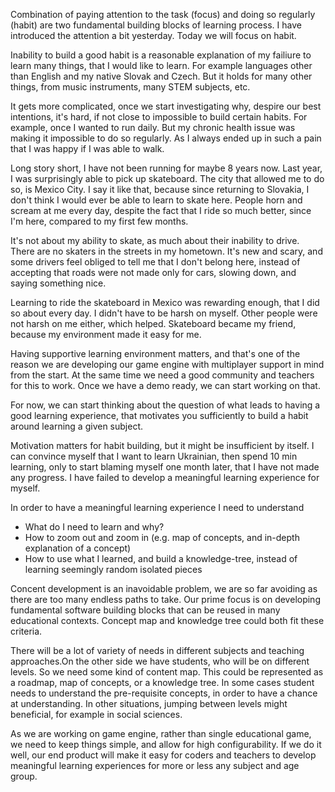Combination of paying attention to the task (focus) and doing so regularly (habit) are two fundamental building blocks of learning process. I have introduced the attention a bit yesterday. Today we will focus on habit. 

Inability to build a good habit is a reasonable explanation of my failiure to learn many things, that I would like to learn. For example languages other than English and my native Slovak and Czech. But it holds for many other things, from music instruments, many STEM subjects, etc. 

It gets more complicated, once we start investigating why, despire our best intentions, it's hard, if not close to impossible to build certain habits. For example, once I wanted to run daily. But my chronic health issue was making it impossible to do so regularly. As I always ended up in such a pain that I was happy if I was able to walk. 

Long story short, I have not been running for maybe 8 years now. Last year, I was surprisingly able to pick up skateboard. The city that allowed me to do so, is Mexico City. I say it like that, because since returning to Slovakia, I don't think I would ever be able to learn to skate here. People horn and scream at me every day, despite the fact that I ride so much better, since I'm here, compared to my first few months. 

It's not about my ability to skate, as much about their inability to drive. There are no skaters in the streets in my hometown. It's new and scary, and some drivers feel obliged to tell me that I don't belong here, instead of accepting that roads were not made only for cars, slowing down, and saying something nice. 

Learning to ride the skateboard in Mexico was rewarding enough, that I did so about every day. I didn't have to be harsh on myself. Other people were not harsh on me either, which helped. Skateboard became my friend, because my environment made it easy for me. 

Having supportive learning environment matters, and that's one of the reason we are developing our game engine with multiplayer support in mind from the start. At the same time we need a good community and teachers for this to work. Once we have a demo ready, we can start working on that. 

For now, we can start thinking about the question of what leads to having a good learning experience, that motivates you sufficiently to build a habit around learning a given subject.  

Motivation matters for habit building, but it might be insufficient by itself. I can convince myself that I want to learn Ukrainian, then spend 10 min learning, only to start blaming myself one month later, that I have not made any progress. I have failed to develop a meaningful learning experience for myself. 

In order to have a meaningful learning experience I need to understand
- What do I need to learn and why?
- How to zoom out and zoom in (e.g. map of concepts, and in-depth explanation of a concept)
- How to use what I learned, and build a knowledge-tree, instead of learning seemingly random isolated pieces

Concent development is an inavoidable problem, we are so far avoiding as there are too many endless paths to take. Our prime focus is on developing fundamental software building blocks that can be reused in many educational contexts. Concept map and knowledge tree could both fit these criteria. 

There will be a lot of variety of needs in different subjects and teaching approaches.On the other side we have students, who will be on different levels. So we need some kind of content map. This could be represented as a roadmap, map of concepts, or a knowledge tree. In some cases student needs to understand the pre-requisite concepts, in order to have a chance at understanding. In other situations, jumping between levels might beneficial, for example in social sciences.  

As we are working on game engine, rather than single educational game, we need to keep things simple, and allow for high configurability. If we do it well, our end product will make it easy for coders and teachers to develop meaningful learning experiences for more or less any subject and age group. 

